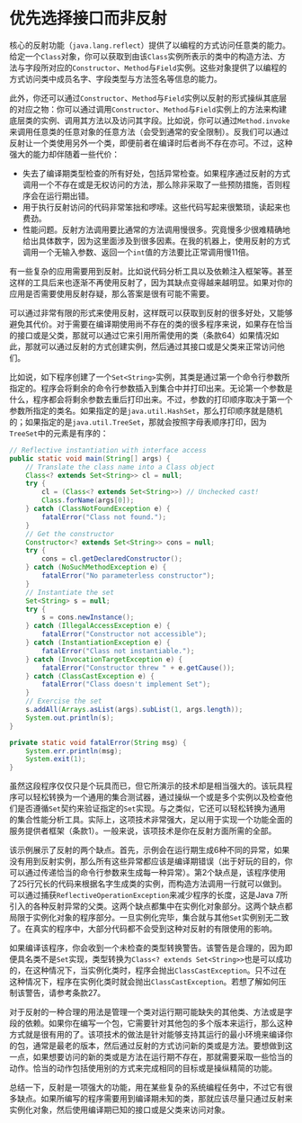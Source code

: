 # 优先选择接口而非反射

核心的反射功能（`java.lang.reflect`）提供了以编程的方式访问任意类的能力。给定一个`Class`对象，你可以获取到由该`Class`实例所表示的类中的构造方法、方法与字段所对应的`Constructor`、`Method`与`Field`实例。这些对象提供了以编程的方式访问类中成员名字、字段类型与方法签名等信息的能力。

此外，你还可以通过`Constructor`、`Method`与`Field`实例以反射的形式操纵其底层的对应之物：你可以通过调用`Constructor`、`Method`与`Field`实例上的方法来构建底层类的实例、调用其方法以及访问其字段。比如说，你可以通过`Method.invoke`来调用任意类的任意对象的任意方法（会受到通常的安全限制）。反我们可以通过反射让一个类使用另外一个类，即便前者在编译时后者尚不存在亦可。不过，这种强大的能力却伴随着一些代价：

*  失去了编译期类型检查的所有好处，包括异常检查。如果程序通过反射的方式调用一个不存在或是无权访问的方法，那么除非采取了一些预防措施，否则程序会在运行期出错。
* 用于执行反射访问的代码非常笨拙和啰嗦。这些代码写起来很繁琐，读起来也费劲。
* 性能问题。反射方法调用要比通常的方法调用慢很多。究竟慢多少很难精确地给出具体数字，因为这里面涉及到很多因素。在我的机器上，使用反射的方式调用一个无输入参数、返回一个`int`值的方法要比正常调用慢11倍。

有一些复杂的应用需要用到反射。比如说代码分析工具以及依赖注入框架等。甚至这样的工具后来也逐渐不再使用反射了，因为其缺点变得越来越明显。如果对你的应用是否需要使用反射存疑，那么答案是很有可能不需要。

可以通过非常有限的形式来使用反射，这样既可以获取到反射的很多好处，又能够避免其代价。对于需要在编译期使用尚不存在的类的很多程序来说，如果存在恰当的接口或是父类，那就可以通过它来引用所需使用的类（条款64）如果情况如此，那就可以通过反射的方式创建实例，然后通过其接口或是父类来正常访问他们。

比如说，如下程序创建了一个`Set<String>`实例，其类是通过第一个命令行参数所指定的。程序会将剩余的命令行参数插入到集合中并打印出来。无论第一个参数是什么，程序都会将剩余参数去重后打印出来。不过，参数的打印顺序取决于第一个参数所指定的类名。如果指定的是`java.util.HashSet`，那么打印顺序就是随机的；如果指定的是`java.util.TreeSet`，那就会按照字母表顺序打印，因为`TreeSet`中的元素是有序的：

```java
// Reflective instantiation with interface access
public static void main(String[] args) {
    // Translate the class name into a Class object
    Class<? extends Set<String>> cl = null;
    try {
        cl = (Class<? extends Set<String>>) // Unchecked cast!
        Class.forName(args[0]);
    } catch (ClassNotFoundException e) {
        fatalError("Class not found.");
    }
    // Get the constructor
    Constructor<? extends Set<String>> cons = null;
    try {
        cons = cl.getDeclaredConstructor();
    } catch (NoSuchMethodException e) {
        fatalError("No parameterless constructor");
    }
    // Instantiate the set
    Set<String> s = null;
    try {
        s = cons.newInstance();
    } catch (IllegalAccessException e) {
        fatalError("Constructor not accessible");
    } catch (InstantiationException e) {
        fatalError("Class not instantiable.");
    } catch (InvocationTargetException e) {
        fatalError("Constructor threw " + e.getCause());
    } catch (ClassCastException e) {
        fatalError("Class doesn't implement Set");
    }
    // Exercise the set
    s.addAll(Arrays.asList(args).subList(1, args.length));
    System.out.println(s);
}

private static void fatalError(String msg) {
    System.err.println(msg);
    System.exit(1);
}
```

虽然这段程序仅仅只是个玩具而已，但它所演示的技术却是相当强大的。该玩具程序可以轻松转换为一个通用的集合测试器，通过操纵一个或是多个实例以及检查他们是否遵循`Set`契约来验证指定的`Set`实现。与之类似，它还可以轻松转换为通用的集合性能分析工具。实际上，这项技术非常强大，足以用于实现一个功能全面的服务提供者框架（条款1）。一般来说，该项技术是你在反射方面所需的全部。

该示例展示了反射的两个缺点。首先，示例会在运行期生成6种不同的异常，如果没有用到反射实例，那么所有这些异常都应该是编译期错误（出于好玩的目的，你可以通过传递恰当的命令行参数来生成每一种异常）。第2个缺点是，该程序使用了25行冗长的代码来根据名字生成类的实例，而构造方法调用一行就可以做到。可以通过捕获`ReflectiveOperationException`来减少程序的长度，这是Java 7所引入的各种反射异常的父类。这两个缺点都集中在实例化对象部分。这两个缺点都局限于实例化对象的程序部分。一旦实例化完毕，集合就与其他`Set`实例别无二致了。在真实的程序中，大部分代码都不会受到这种对反射的有限使用的影响。

如果编译该程序，你会收到一个未检查的类型转换警告。该警告是合理的，因为即便具名类不是`Set`实现，类型转换为`Class<? extends Set<String>>`也是可以成功的，在这种情况下，当实例化类时，程序会抛出`ClassCastException`。只不过在这种情况下，程序在实例化类时就会抛出`ClassCastException`。若想了解如何压制该警告，请参考条款27。

对于反射的一种合理的用法是管理一个类对运行期可能缺失的其他类、方法或是字段的依赖。如果你在编写一个包，它需要针对其他包的多个版本来运行，那么这种方式就是很有用的了。该项技术的做法是针对能够支持其运行的最小环境来编译你的包，通常是最老的版本，然后通过反射的方式访问新的类或是方法。要想做到这一点，如果想要访问的新的类或是方法在运行期不存在，那就需要采取一些恰当的动作。恰当的动作包括使用别的方式来完成相同的目标或是操纵精简的功能。

总结一下，反射是一项强大的功能，用在某些复杂的系统编程任务中，不过它有很多缺点。如果所编写的程序需要用到编译期未知的类，那就应该尽量只通过反射来实例化对象，然后使用编译期已知的接口或是父类来访问对象。